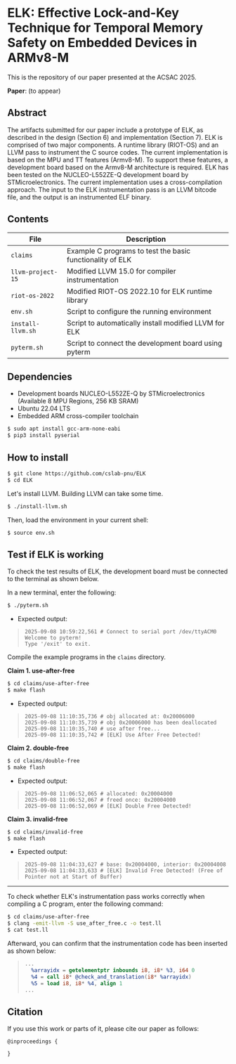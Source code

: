 # ELK: Effective Lock-and-Key Technique for Temporal Memory Safety on Embedded Devices in ARMv8-M

This is the repository of our paper presented at the ACSAC 2025.

**Paper**: (to appear)

## Abstract

The artifacts submitted for our paper include a prototype of ELK, as described in the design (Section 6) and implementation (Section 7). ELK is comprised of two major components. A runtime library (RIOT-OS) and an LLVM pass to instrument the C source codes. The current implementation is based on the MPU and TT features (Armv8-M). To support these features, a development board based on the Armv8-M architecture is required. ELK has been tested on the NUCLEO-L552ZE-Q development board by STMicroelectronics. The current implementation uses a cross-compilation approach. The input to the ELK instrumentation pass is an LLVM bitcode file, and the output is an instrumented ELF binary.

## Contents

| File              | Description                                               |
| ----------------- | --------------------------------------------------------- |
| `claims`          | Example C programs to test the basic functionality of ELK |
| `llvm-project-15` | Modified LLVM 15.0 for compiler instrumentation           |
| `riot-os-2022`    | Modified RIOT-OS 2022.10 for ELK runtime library          |
| `env.sh`          | Script to configure the running environment               |
| `install-llvm.sh` | Script to automatically install modified LLVM for ELK     |
| `pyterm.sh`       | Script to connect the development board using pyterm      |

## Dependencies

- Development boards NUCLEO-L552ZE-Q by STMicroelectronics (Available 8 MPU Regions, 256 KB SRAM)
- Ubuntu 22.04 LTS
- Embedded ARM cross-compiler toolchain

```bash
$ sudo apt install gcc-arm-none-eabi
$ pip3 install pyserial
```

## How to install

```bash
$ git clone https://github.com/cslab-pnu/ELK
$ cd ELK
```

Let's install LLVM. Building LLVM can take some time.

```bash
$ ./install-llvm.sh
```

Then, load the environment in your current shell:

```bash
$ source env.sh
```

## Test if ELK is working

To check the test results of ELK, the development board must be connected to the terminal as shown below.

In a new terminal, enter the following:

```bash
$ ./pyterm.sh
```

- Expected output:

> ```
> 2025-09-08 10:59:22,561 # Connect to serial port /dev/ttyACM0
> Welcome to pyterm!
> Type '/exit' to exit.
> ```

Compile the example programs in the `claims` directory.

**Claim 1. use-after-free**

```bash
$ cd claims/use-after-free
$ make flash
```

- Expected output:

> ```
> 2025-09-08 11:10:35,736 # obj allocated at: 0x20006000
> 2025-09-08 11:10:35,739 # obj 0x20006000 has been deallocated
> 2025-09-08 11:10:35,740 # use after free...
> 2025-09-08 11:10:35,742 # [ELK] Use After Free Detected!
> ```

**Claim 2. double-free**

```bash
$ cd claims/double-free
$ make flash
```

- Expected output:

> ```
> 2025-09-08 11:06:52,065 # allocated: 0x20004000
> 2025-09-08 11:06:52,067 # freed once: 0x20004000
> 2025-09-08 11:06:52,069 # [ELK] Double Free Detected!
> ```

**Claim 3. invalid-free**

```bash
$ cd claims/invalid-free
$ make flash
```

- Expected output:

> ```
> 2025-09-08 11:04:33,627 # base: 0x20004000, interior: 0x20004008
> 2025-09-08 11:04:33,633 # [ELK] Invalid Free Detected! (Free of Pointer not at Start of Buffer)
> ```

---

To check whether ELK's instrumentation pass works correctly when compiling a C program, enter the following command:

```bash
$ cd claims/use-after-free
$ clang -emit-llvm -S use_after_free.c -o test.ll
$ cat test.ll
```

Afterward, you can confirm that the instrumentation code has been inserted as shown below:

> ```llvm
> ...
>   %arrayidx = getelementptr inbounds i8, i8* %3, i64 0
>   %4 = call i8* @check_and_translation(i8* %arrayidx)
>   %5 = load i8, i8* %4, align 1
> ...
> ```

## Citation

If you use this work or parts of it, please cite our paper as follows:

```
@inproceedings {

}
```
